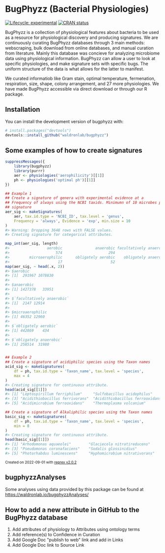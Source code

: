 # BugPhyzz (Bacterial Physiologies)

<!-- badges: start -->

[![Lifecycle:
experimental](https://img.shields.io/badge/lifecycle-experimental-orange.svg)](https://www.tidyverse.org/lifecycle/#experimental)
[![CRAN
status](https://www.r-pkg.org/badges/version/bugphyzz)](https://CRAN.R-project.org/package=bugphyzz)
<!-- badges: end -->
 
BugPhyzz is a collection of physiological features about bacteria to be used as a resource for physiological discovery and producing signatures. We are continuously curating BugPhyzz databases through 3 main methods: webscraping, bulk download from online databases, and manual curation from literature. Mainly this database was concieve for analyzing microbiome data using physiological information. BugPhyzz can allow a user to look at specific physiologies, and make signature sets with specific bugs. The uniform structure of the data is what allows for the latter to manifest.

We curated informatiob like Gram stain, optimal temperature, fermenation, respiration, size, shape, colony arrangement, and 27 more physiologies. We have made BugPhyzz accessible via direct download or through our R package.  


## Installation

You can install the development version of bugphyzz with:

``` r
# install.packages("devtools")
devtools::install_github("waldronlab/bugphyzz")
```

## Some examples of how to create signatures

``` r
suppressMessages({
    library(bugphyzz)
    library(purrr)
    aer <- physiologies('aerophilicity')[[1]]
    ph <- physiologies('optimal ph')[[1]]
})

## Example 1
## Create a signature of genera with experimental evidence at a 
## Frequency of always using the NCBI taxids. Minimumn of 10 microbes per
## signature
aer_sig <- makeSignatures(
    aer, tax.id.type = 'NCBI_ID', tax.level = 'genus', 
    Frequency = 'always', Evidence = 'exp', min.size = 10
)
#> Warning: Dropping 3648 rows with FALSE values.
#> Creating signature for categorical attributes.

map_int(aer_sig, length)
#>                 aerobic               anaerobic facultatively anaerobic 
#>                     574                     294                     174 
#>         microaerophilic      obligately aerobic    obligately anaerobic 
#>                      17                      52                     104
map(aer_sig, ~ head(.x, 2))
#> $aerobic
#> [1]  291967 1078830
#> 
#> $anaerobic
#> [1] 1427378   33951
#> 
#> $`facultatively anaerobic`
#> [1]  2147 12914
#> 
#> $microaerophilic
#> [1] 46352 12960
#> 
#> $`obligately aerobic`
#> [1] 442869    434
#> 
#> $`obligately anaerobic`
#> [1] 258514  31980


## Example 2
## Create a signature of acidiphilic species using the Taxon names
acid_sig <- makeSignatures(
    df = ph, tax.id.type = 'Taxon_name', tax.level = 'species',
    max = 4
)
#> Creating signature for continuous attribute.
head(acid_sig[[1]])
#> [1] "Leptospirillum ferriphilum"     "Sulfobacillus acidophilus"     
#> [3] "Acidithiobacillus ferrivorans"  "Acidithiobacillus ferrooxidans"
#> [5] "Acidimicrobium ferrooxidans"    "Thermoplasma volcanium"

## Create a signature of Alkaliphilic species using the Taxon names
basic_sig <- makeSignatures(
    df = ph, tax.id.type = 'Taxon_name', tax.level = 'species', 
    min = 8
)
#> Creating signature for continuous attribute.
head(basic_sig[[1]])
#> [1] "Arhodomonas aquaeolei"        "Glaciecola nitratireducens"  
#> [3] "Pseudomonas coronafaciens"    "Sodalis glossinidius"        
#> [5] "Photorhabdus luminescens"     "Hyphomicrobium nitrativorans"
```

<sup>Created on 2022-09-01 with [reprex v2.0.2](https://reprex.tidyverse.org)</sup>

## bugphyzzAnalyses

Some analyses using data provided by this package can be found at https://waldronlab.io/bugphyzzAnalyses/

## How to add a new attribute in GitHub to the BugPhyzz database
 1. Add attributes of physiology to Attributes using ontology terms
 2. Add reference(s) to Confidence in Curation
 3. Add Google Doc "publish to web" link and add in Links
 4. Add Google Doc link to Source Link
